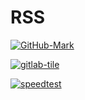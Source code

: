 # RSS

[![GitHub-Mark](https://user-images.githubusercontent.com/47528708/175522192-01e368d7-cb7f-45d6-a389-d88c74923e67.png)](https://ravana69.github.io/rss/)

[![gitlab-tile](https://user-images.githubusercontent.com/47528708/175521999-902ed577-1883-44df-add5-4be4196ded3d.svg)](https://ravana69.gitlab.io/rss/)

[![speedtest](https://user-images.githubusercontent.com/47528708/176129468-6b4a5937-532c-4ae2-9d02-901ce9a7ac13.png)](https://ravana69.github.io/link-lock/#eyJ2IjoiMC4wLjEiLCJlIjoiVVlxbHUzM0JkdmxMcmY4cFdvQ29FYmsvZTZyUDMyb0NyL3puTXBTajNhTjE0M2JKQy9tMEhLUVp2aDBiODFtcUcvUGtMa1NJT2FWVEtVYks3TkZsM1pPZWU0RmFxUT09IiwiaCI6IndhdmFiaXg1MDNAbGFua2V3LmNvbSIsInMiOiJRY0pjY00zQ3M5UUFOZUZPVC9QMTJBPT0iLCJpIjoiRytQd3N2UFBIYVRJbDNCYiJ9)

